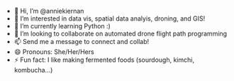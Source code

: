 - 👋 Hi, I’m @anniekiernan
- 👀 I’m interested in data vis, spatial data analyis, droning, and GIS!
- 🌱 I’m currently learning Python :)
- 💞️ I’m looking to collaborate on automated drone flight path programming
- 📫 Send me a message to connect and collab!
- 😄 Pronouns: She/Her/Hers
- ⚡ Fun fact: I like making fermented foods (sourdough, kimchi, kombucha...)

<!---
anniekiernan/anniekiernan is a ✨ special ✨ repository because its `README.md` (this file) appears on your GitHub profile.
You can click the Preview link to take a look at your changes.
--->
